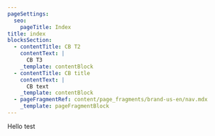 ```yaml
---
pageSettings:
  seo:
    pageTitle: Index
title: index
blocksSection:
  - contentTitle: CB T2
    contentText: |
      CB T3
    _template: contentBlock
  - contentTitle: CB title
    contentText: |
      CB text
    _template: contentBlock
  - pageFragmentRef: content/page_fragments/brand-us-en/nav.mdx
    _template: pageFragmentBlock
---
```


Hello <className className="body2" text="world" /> test
